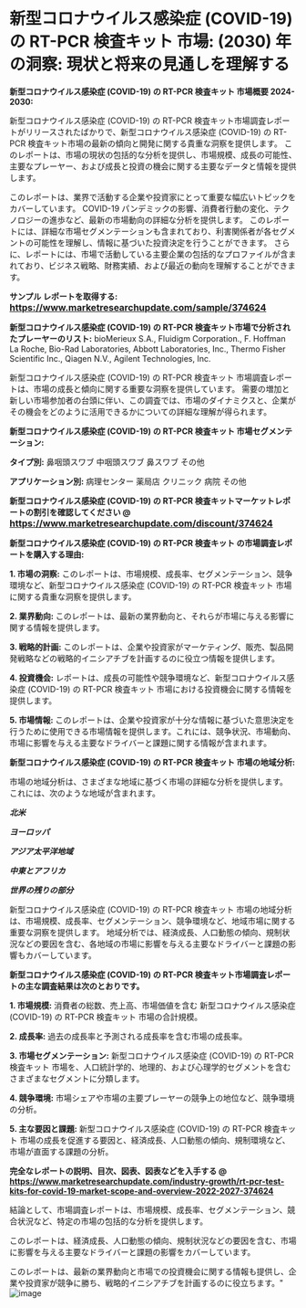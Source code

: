 # 新型コロナウイルス感染症 (COVID-19) の RT-PCR 検査キット 市場: (2030) 年の洞察: 現状と将来の見通しを理解する

<strong>新型コロナウイルス感染症 (COVID-19) の RT-PCR 検査キット 市場概要 2024-2030:</strong>

新型コロナウイルス感染症 (COVID-19) の RT-PCR 検査キット市場調査レポートがリリースされたばかりで、新型コロナウイルス感染症 (COVID-19) の RT-PCR 検査キット市場の最新の傾向と開発に関する貴重な洞察を提供します。 このレポートは、市場の現状の包括的な分析を提供し、市場規模、成長の可能性、主要なプレーヤー、および成長と投資の機会に関する主要なデータと情報を提供します。

このレポートは、業界で活動する企業や投資家にとって重要な幅広いトピックをカバーしています。 COVID-19 パンデミックの影響、消費者行動の変化、テクノロジーの進歩など、最新の市場動向の詳細な分析を提供します。 このレポートには、詳細な市場セグメンテーションも含まれており、利害関係者が各セグメントの可能性を理解し、情報に基づいた投資決定を行うことができます。 さらに、レポートには、市場で活動している主要企業の包括的なプロファイルが含まれており、ビジネス戦略、財務実績、および最近の動向を理解することができます。



<strong>サンプル レポートを取得する: <a href=https://www.marketresearchupdate.com/sample/374624><font size=3 color=#0000ff>https://www.marketresearchupdate.com/sample/374624</font></a></strong>



<strong>新型コロナウイルス感染症 (COVID-19) の RT-PCR 検査キット市場で分析されたプレーヤーのリスト:</strong>
bioMerieux S.A., Fluidigm Corporation., F. Hoffman La Roche, Bio-Rad Laboratories, Abbott Laboratories, Inc., Thermo Fisher Scientific Inc., Qiagen N.V., Agilent Technologies, Inc.

新型コロナウイルス感染症 (COVID-19) の RT-PCR 検査キット 市場調査レポートは、市場の成長と傾向に関する重要な洞察を提供しています。 需要の増加と新しい市場参加者の台頭に伴い、この調査では、市場のダイナミクスと、企業がその機会をどのように活用できるかについての詳細な理解が得られます。



<strong>新型コロナウイルス感染症 (COVID-19) の RT-PCR 検査キット 市場セグメンテーション:</strong>



<strong>タイプ別:</strong>
鼻咽頭スワブ
中咽頭スワブ
鼻スワブ
その他



<strong>アプリケーション別:</strong>
病理センター
薬局店
クリニック
病院
その他



<strong>新型コロナウイルス感染症 (COVID-19) の RT-PCR 検査キットマーケットレポートの割引を確認してください @ <a href=https://www.marketresearchupdate.com/discount/374624><font size=3 color=#0000ff>https://www.marketresearchupdate.com/discount/374624</font></a></strong>



<strong>新型コロナウイルス感染症 (COVID-19) の RT-PCR 検査キット の市場調査レポートを購入する理由:</strong>



<strong>1. 市場の洞察:</strong> このレポートは、市場規模、成長率、セグメンテーション、競争環境など、新型コロナウイルス感染症 (COVID-19) の RT-PCR 検査キット 市場に関する貴重な洞察を提供します。



<strong>2. 業界動向:</strong> このレポートは、最新の業界動向と、それらが市場に与える影響に関する情報を提供します。



<strong>3. 戦略的計画:</strong> このレポートは、企業や投資家がマーケティング、販売、製品開発戦略などの戦略的イニシアチブを計画するのに役立つ情報を提供します。



<strong>4. 投資機会:</strong> レポートは、成長の可能性や競争環境など、新型コロナウイルス感染症 (COVID-19) の RT-PCR 検査キット 市場における投資機会に関する情報を提供します。



<strong>5. 市場情報:</strong> このレポートは、企業や投資家が十分な情報に基づいた意思決定を行うために使用できる市場情報を提供します。これには、競争状況、市場動向、市場に影響を与える主要なドライバーと課題に関する情報が含まれます。



<strong>新型コロナウイルス感染症 (COVID-19) の RT-PCR 検査キット 市場の地域分析:</strong>

市場の地域分析は、さまざまな地域に基づく市場の詳細な分析を提供します。 これには、次のような地域が含まれます。

<em>

<strong>北米</strong></em>
<em>

<strong>ヨーロッパ</strong></em>
<em>

<strong>アジア太平洋地域</strong></em>
<em>

<strong>中東とアフリカ</strong></em>
<em>

<strong>世界の残りの部分</strong></em>

新型コロナウイルス感染症 (COVID-19) の RT-PCR 検査キット 市場の地域分析は、市場規模、成長率、セグメンテーション、競争環境など、地域市場に関する重要な洞察を提供します。 地域分析では、経済成長、人口動態の傾向、規制状況などの要因を含む、各地域の市場に影響を与える主要なドライバーと課題の影響もカバーしています。



<strong>新型コロナウイルス感染症 (COVID-19) の RT-PCR 検査キット市場調査レポートの主な調査結果は次のとおりです。</strong>



<strong>1. 市場規模:</strong> 消費者の総数、売上高、市場価値を含む 新型コロナウイルス感染症 (COVID-19) の RT-PCR 検査キット 市場の合計規模。



<strong>2. 成長率:</strong> 過去の成長率と予測される成長率を含む市場の成長率。



<strong>3. 市場セグメンテーション:</strong> 新型コロナウイルス感染症 (COVID-19) の RT-PCR 検査キット 市場を、人口統計学的、地理的、および心理学的セグメントを含むさまざまなセグメントに分類します。



<strong>4. 競争環境:</strong> 市場シェアや市場の主要プレーヤーの競争上の地位など、競争環境の分析。



<strong>5. 主な要因と課題:</strong> 新型コロナウイルス感染症 (COVID-19) の RT-PCR 検査キット 市場の成長を促進する要因と、経済成長、人口動態の傾向、規制環境など、市場が直面する課題の分析。



<strong><b>完全なレポートの説明、目次、図表、図表などを入手する @ <a href=https://www.marketresearchupdate.com/industry-growth/rt-pcr-test-kits-for-covid-19-market-scope-and-overview-2022-2027-374624>https://www.marketresearchupdate.com/industry-growth/rt-pcr-test-kits-for-covid-19-market-scope-and-overview-2022-2027-374624</a></b></strong>

結論として、市場調査レポートは、市場規模、成長率、セグメンテーション、競合状況など、特定の市場の包括的な分析を提供します。

このレポートは、経済成長、人口動態の傾向、規制状況などの要因を含む、市場に影響を与える主要なドライバーと課題の影響をカバーしています。

このレポートは、最新の業界動向と市場での投資機会に関する情報も提供し、企業や投資家が競争に勝ち、戦略的イニシアチブを計画するのに役立ちます。"
![image](https://github.com/renukap7961/renukap7961/assets/163852544/e3049852-109c-4931-85d5-60b3ad194851)
